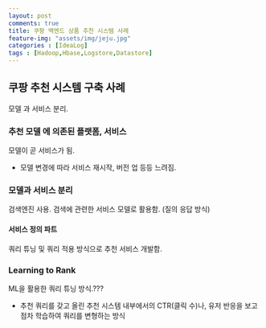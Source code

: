 ```yaml
---
layout: post
comments: true
title: 쿠팡 백엔드 상품 추천 시스템 사례
feature-img: "assets/img/jeju.jpg"
categories : [IdeaLog]
tags : [Hadoop,Hbase,Logstore,Datastore]
---
```


## 쿠팡 추천 시스템 구축 사례

모델 과 서비스 분리.

### 추천 모델 에 의존된 플랫폼, 서비스

모델이 곧 서비스가 됨.

- 모델 변경에 따라 서비스 재시작, 버전 업 등등 느려짐.

### 모델과 서비스 분리

검색엔진 사용.
검색에 관련한 서비스 모델로 활용함. (질의 응답 방식)

#### 서비스 정의 파트

쿼리 튜닝 및 쿼리 적용 방식으로 추천 서비스 개발함.

### Learning to Rank

ML을 활용한 쿼리 튜닝 방식.???

- 추천 쿼리를 갖고 올린 추천 시스템 내부에서의 CTR(클릭 수)나, 유저 반응을 보고 점차 학습하여 쿼리를 변형하는 방식
